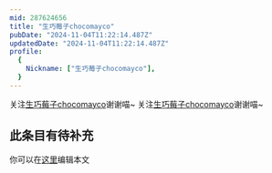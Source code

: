 ```yaml
---
mid: 287624656
title: "生巧莓子chocomayco"
pubDate: "2024-11-04T11:22:14.487Z"
updatedDate: "2024-11-04T11:22:14.487Z"
profile:
  {
    Nickname: ["生巧莓子chocomayco"],
  }
---
```


关注[生巧莓子chocomayco](https://space.bilibili.com/287624656)谢谢喵~ 关注[生巧莓子chocomayco](https://space.bilibili.com/287624656)谢谢喵~

## 此条目有待补充
你可以在[这里](https://github.com/Yuhanawa/VTuber.ICU-Content/edit/master/v/生巧莓子chocomayco/index.md)编辑本文

